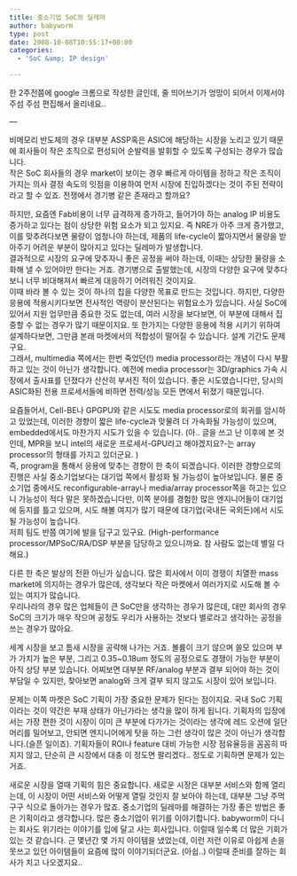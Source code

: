 ```yaml
---
title: 중소기업 SoC의 딜레마
author: babyworm
type: post
date: 2008-10-08T10:55:17+00:00
categories:
  - 'SoC &amp; IP design'

---
```

한 2주전쯤에 google 크롬으로 작성한 글인데, 줄 띄어쓰기가 엉망이 되어서 이제서야 주섬 주섬 편집해서 올리네요..  
  
&#8212;  
  
비메모리 반도체의 경우 대부분 ASSP혹은 ASIC에 해당하는 시장을 노리고 있기 때문에 회사들이 작은 조직으로 편성되어 순발력을 발휘할 수 있도록 구성되는 경우가 많습니다.  
작은 SoC 회사들의 경우 market이 보이는 경우 빠르게 아이템을 정하고 작은 조직이 가지는 의사 결정 속도의 잇점을 이용하여 먼저 시장에 진입하겠다는 것이 주된 전략이라고 할 수 있죠. 전쟁에서 경기병 같은 존재라고 할까요?  
  
하지만, 요즘엔 Fab비용이 너무 급격하게 증가하고, 들어가야 하는 analog IP 비용도 증가하고 있다는 점이 상당한 위험 요소가 되고 있지요. 즉 NRE가 아주 크게 증가했고, 이를 맞추려다보면 물량이 엄청나야 하는데, 제품의 life-cycle이 짧아지면서 물량을 받아주기 어려운 부분이 많아지고 있다는 딜레마가 발생합니다.  
결과적으로 시장의 요구에 맞추자니 좋은 공정을 써야 하는데, 이때는 상당한 물량을 소화해 낼 수 있어야만 한다는 거죠. 경기병으로 출발했는데, 시장의 다양한 요구에 맞추다보니 너무 비대해져서 빠르게 대응하기 어려워진 것이지요.  
이때 바라 볼 수 있는 것이 하나의 칩을 다양한 목표로 만드는 것입니다. 하지만, 다양한 응용에 적용시키다보면 전사적인 역량이 분산된다는 위험요소가 있습니다. 사실 SoC에 있어서 지원 업무만큼 중요한 것도 없는데, 여러 시장을 보다보면, 이 부분에 대해서 집중할 수 없는 경우가 많기 때문이지요. 또 한가지는 다양한 응용에 적용 시키기 위하여 설계하다보면, 그만큼 본래 마켓에서의 적합성이 떨어질 수 있습니다. 설계 기간도 문제구요.  
그래서, multimedia 쪽에서는 한번 죽었던(!) media processor라는 개념이 다시 부활하고 있는 것이 아닌가 생각합니다. 예전에 media processor는 3D/graphics 가속 시장에서 출사표를 던졌다가 산산히 부서진 적이 있습니다. 좋은 시도였습니다만, 당시의 ASIC화된 전용 프로세서들에 비하면 전력/성능 모든 면에서 뒤졌기 때문입니다.  
  
요즘들어서, Cell-BE나 GPGPU와 같은 시도도 media processor로의 회귀를 암시하고 있었는데, 이러한 경향이 짧은 life-cycle과 맞물려 더 가속화될 가능성이 있으며, embedded에서도 마찬가지 시도가 있을 수 있습니다. (아.. 글을 쓰고 난 이후에 본 것인데, MPR을 보니 intel의 새로운 프로세서-GPU라고 해야겠지요?-는 array processor의 형태를 가지고 있더군요. )  
즉, program을 통해서 응용에 맞추는 경향이 한 축이 되겠습니다. 이러한 경향으로의 진행은 사실 중소기업보다는 대기업 쪽에서 활성화 될 가능성이 높아보입니다. 물론 중소기업 중에서도 reconfigurable-array나 media/array processor쪽을 하고는 있으니 가능성이 적다 말은 못하겠습니다만, 이쪽 분야를 경험한 많은 엔지니어들이 대기업에 둥지를 틀고 있으며, 시도 해볼 여지가 많기 때문에 대기업(국내든 국외든)에서 시도될 가능성이 높습니다.  
저희 팀도 반쯤 여기에 발을 담구고 있구요. (High-performance processor/MPSoC/RA/DSP 부분을 담당하고 있으니까요. 참 사람도 없는데 별일 다해요.)  
  
다른 한 축은 발상의 전환 아닌가 싶습니다. 많은 회사에서 이미 경쟁이 치열한 mass market에 의지하는 경우가 많은데, 생각보다 작은 마켓에서 여러가지로 시도해 볼 수 있는 여지가 많습니다.  
우리나라의 경우 많은 업체들이 큰 SoC만을 생각하는 경우가 많은데, 대만 회사의 경우 SoC의 크기가 매우 작으며 공정도 우리가 사용하는 것보다 별로라고 생각하는 공정을 쓰는 경우가 많아요.  
  
세계 시장을 보고 틈새 시장을 공략해 나가는 거죠. 볼륨이 크기 않으며 쓸모 있으며 부가 가치가 높은 부분, 그리고 0.35~0.18um 정도의 공정으로도 경쟁이 가능한 부분이 아직 상당 부분 있습니다. 어찌보면 대부분 RF/analog 부분과 결부 되어야 하는 것이 부담일 수 있지만, 찾아보면 analog와 크게 결부 되지 않고도 시장이 있어 보입니다.  
  
문제는 이쪽 마켓은 SoC 기획이 가장 중요한 문제가 된다는 점이지요. 국내 SoC 기획이라는 것이 약간은 부재 상태가 아닌가라는 생각을 많이 하게 됩니다. 기획자의 입장에서는 가장 편한 것이 시장이 이미 큰 부분에 다가가는 것이라는 생각에 레드 오션에 일단 머리를 밀어보고, 안되면 엔지니어에게 탓을 하는 그런 생각이 많은 것이 아닌가 생각합니다.(슬픈 일이죠). 기획자들이 ROI나 feature 대비 가능한 시장 점유율등을 꼼꼼히 따지지 않고, 단순히 큰 시장에서 대충 이 정도면 팔리겠다.. 정도로 기획하면 문제가 있는거죠.  
  
새로운 시장을 열때 기획의 힘은 중요합니다. 새로운 시장은 대부분 서비스와 함께 열리는데, 이 시장이 어떤 서비스와 어떻게 열릴 것인지 잘 보아야 하는데, 대부분 그냥 주먹 구구 식으로 돌아가는 경우가 많죠. 중소기업의 딜레마를 해결하는 가장 좋은 방법은 좋은 기획이라고 생각합니다. 많은 중소기업이 위기를 이야기합니다. babyworm이 다니는 회사도 위기라는 이야기를 입에 달고 사는 회사입니다. 이럴때 일수록 더 많은 기회가 있는 것 같습니다. 근 몇년간 몇 가지 아이템을 냈었는데, 이런 저런 이유로 아쉽게 손을 못쓰고 있던 아이템들이 요즘에 많이 이야기되더군요. (아쉽..) 이럴때 준비를 잘하는 회사가 치고 나오겠지요..
